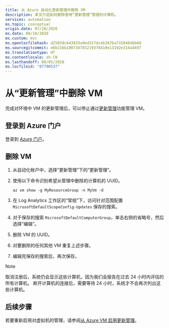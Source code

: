 ```yaml
---
title: 从 Azure 自动化更新管理中删除 VM
description: 本文介绍如何删除使用“更新管理”管理的计算机。
services: automation
ms.topic: conceptual
origin.date: 07/28/2020
ms.date: 08/10/2020
ms.custom: mvc
ms.openlocfilehash: d2503dc643833a9ed317dceb367ba73104846b68
ms.sourcegitcommit: e6b216b180734783219378410e13192e314a4497
ms.translationtype: HT
ms.contentlocale: zh-CN
ms.lasthandoff: 08/05/2020
ms.locfileid: "87790537"
---
```

# <a name="remove-vms-from-update-management"></a>从“更新管理”中删除 VM

完成对环境中 VM 的更新管理后，可以停止通过[更新管理](update-mgmt-overview.md)功能管理 VM。

## <a name="sign-into-the-azure-portal"></a>登录到 Azure 门户

登录到 [Azure 门户](https://portal.azure.cn)。

## <a name="to-remove-your-vms"></a>删除 VM

1. 从自动化帐户中，选择“更新管理”下的“更新管理”。

2. 使用以下命令识别希望从管理中删除的计算机的 UUID。

    ```azurecli
    az vm show -g MyResourceGroup -n MyVm -d
    ```

3. 在 Log Analytics 工作区的“常规”下，访问针对范围配置 `MicrosoftDefaultScopeConfig-Updates` 保存的搜索。

4. 对于保存的搜索 `MicrosoftDefaultComputerGroup`，单击右侧的省略号，然后选择“编辑”。

5. 删除 VM 的 UUID。

6. 对要删除的任何其他 VM 重复上述步骤。

7. 编辑完保存的搜索后，再次保存。

>[!NOTE]
>取消注册后，系统仍会显示这些计算机，因为我们会报告在过去 24 小时内评估的所有计算机。 断开计算机的连接后，需要等待 24 小时，系统才不会再次列出这些计算机。

## <a name="next-steps"></a>后续步骤

若要重新启用对虚拟机的管理，请参阅[从 Azure VM 启用更新管理](update-mgmt-enable-vm.md)。